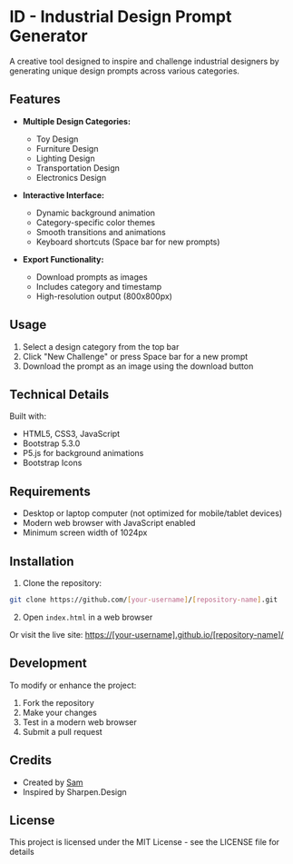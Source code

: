 # ID - Industrial Design Prompt Generator

A creative tool designed to inspire and challenge industrial designers by generating unique design prompts across various categories.

## Features

- **Multiple Design Categories:**
  - Toy Design
  - Furniture Design
  - Lighting Design
  - Transportation Design
  - Electronics Design

- **Interactive Interface:**
  - Dynamic background animation
  - Category-specific color themes
  - Smooth transitions and animations
  - Keyboard shortcuts (Space bar for new prompts)

- **Export Functionality:**
  - Download prompts as images
  - Includes category and timestamp
  - High-resolution output (800x800px)

## Usage

1. Select a design category from the top bar
2. Click "New Challenge" or press Space bar for a new prompt
3. Download the prompt as an image using the download button

## Technical Details

Built with:
- HTML5, CSS3, JavaScript
- Bootstrap 5.3.0
- P5.js for background animations
- Bootstrap Icons

## Requirements

- Desktop or laptop computer (not optimized for mobile/tablet devices)
- Modern web browser with JavaScript enabled
- Minimum screen width of 1024px

## Installation

1. Clone the repository:
```bash
git clone https://github.com/[your-username]/[repository-name].git
```

2. Open `index.html` in a web browser

Or visit the live site: [https://[your-username].github.io/[repository-name]/](https://[your-username].github.io/[repository-name]/)

## Development

To modify or enhance the project:

1. Fork the repository
2. Make your changes
3. Test in a modern web browser
4. Submit a pull request

## Credits

- Created by [Sam](http://www.samreddy.work)
- Inspired by Sharpen.Design

## License

This project is licensed under the MIT License - see the LICENSE file for details 